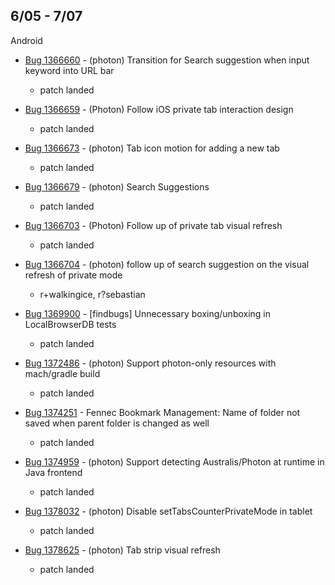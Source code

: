 ## 6/05 - 7/07

Android
	
- [Bug 1366660](https://bugzilla.mozilla.org/show_bug.cgi?id=1366660) - (photon) Transition for Search suggestion when input keyword into URL bar
	- patch landed
	
- [Bug 1366659](https://bugzilla.mozilla.org/show_bug.cgi?id=1366659) - (Photon) Follow iOS private tab interaction design
	- patch landed
	
- [Bug 1366673](https://bugzilla.mozilla.org/show_bug.cgi?id=1366673) - (photon) Tab icon motion for adding a new tab
	- patch landed

- [Bug 1366679](https://bugzilla.mozilla.org/show_bug.cgi?id=1366679) - (photon) Search Suggestions
	- patch landed
	
- [Bug 1366703](https://bugzilla.mozilla.org/show_bug.cgi?id=1366703) - (Photon) Follow up of private tab visual refresh
	- patch landed
	
- [Bug 1366704](https://bugzilla.mozilla.org/show_bug.cgi?id=1366704) - (photon) follow up of search suggestion on the visual refresh of private mode
	- r+walkingice, r?sebastian
	
- [Bug 1369900](https://bugzilla.mozilla.org/show_bug.cgi?id=1369900) - [findbugs] Unnecessary boxing/unboxing in LocalBrowserDB tests
	- patch landed
	
- [Bug 1372486](https://bugzilla.mozilla.org/show_bug.cgi?id=1372486) - (photon) Support photon-only resources with mach/gradle build
	- patch landed
	
- [Bug 1374251](https://bugzilla.mozilla.org/show_bug.cgi?id=1374251) - Fennec Bookmark Management: Name of folder not saved when parent folder is changed as well
	- patch landed

- [Bug 1374959](https://bugzilla.mozilla.org/show_bug.cgi?id=1374959) - (photon) Support detecting Australis/Photon at runtime in Java frontend
	- patch landed

- [Bug 1378032](https://bugzilla.mozilla.org/show_bug.cgi?id=1378032) - (photon) Disable setTabsCounterPrivateMode in tablet
	- patch landed
	
- [Bug 1378625](https://bugzilla.mozilla.org/show_bug.cgi?id=1378625) - (photon) Tab strip visual refresh
	- patch landed
	
